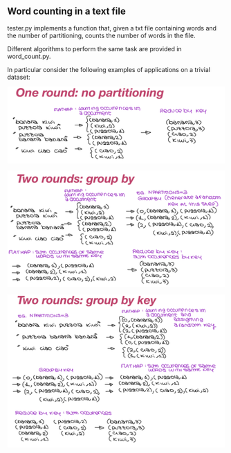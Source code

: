 ## Word counting in a text file
tester.py implements a function that, given a txt file containing words and the number of partitioning, counts the number of words in the file.

Different algorithms to perform the same task are provided in word_count.py.

In particular consider the following examples of applications on a trivial dataset:

<p align="left">
<img src="figs/ex1.png"  width="800"/> </p>


<p align="left">
<img src="figs/ex2.png"  width="800"/> </p>


<p align="left">
<img src="figs/ex3.png"  width="800"/> </p>